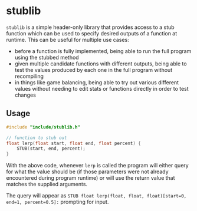 # stublib

`stublib` is a simple header-only library that provides access to a stub function which can be used to specify desired outputs of a function at runtime. This can be useful for multiple use cases:

* before a function is fully implemented, being able to run the full program using the stubbed method
* given multiple candidate functions with different outputs, being able to test the values produced by each one in the full program without recompiling
* in things like game balancing, being able to try out various different values without needing to edit stats or functions directly in order to test changes

## Usage

```cpp
#include "include/stublib.h"

// function to stub out
float lerp(float start, float end, float percent) {
    STUB(start, end, percent);
}
```

With the above code, whenever `lerp` is called the program will either query for what the value should be (if those parameters were not already encountered during program runtime) or will use the return value that matches the supplied arguments.

The query will appear as `STUB float lerp(float, float, float)[start=0, end=1, percent=0.5]:` prompting for input.